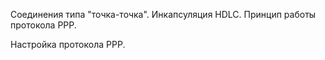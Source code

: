 Соединения типа "точка-точка". Инкапсуляция HDLC. Принцип работы протокола PPP.

Настройка протокола PPP.